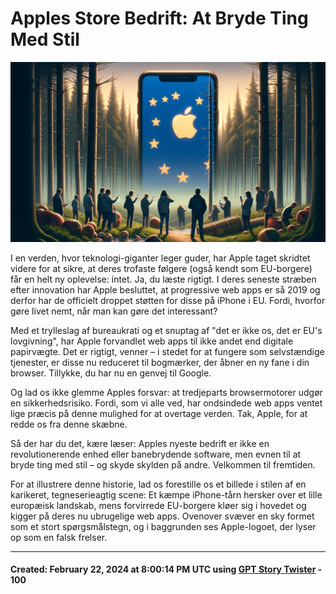 # Apples Store Bedrift: At Bryde Ting Med Stil

![Apples Store Bedrift: At Bryde Ting Med Stil](../images/apples-store-bedrift-at-bryde-ting-med-stil.webp)

I en verden, hvor teknologi-giganter leger guder, har Apple taget skridtet videre for at sikre, at deres trofaste følgere (også kendt som EU-borgere) får en helt ny oplevelse: intet. Ja, du læste rigtigt. I deres seneste stræben efter innovation har Apple besluttet, at progressive web apps er så 2019 og derfor har de officielt droppet støtten for disse på iPhone i EU. Fordi, hvorfor gøre livet nemt, når man kan gøre det interessant?

Med et trylleslag af bureaukrati og et snuptag af "det er ikke os, det er EU's lovgivning", har Apple forvandlet web apps til ikke andet end digitale papirvægte. Det er rigtigt, venner – i stedet for at fungere som selvstændige tjenester, er disse nu reduceret til bogmærker, der åbner en ny fane i din browser. Tillykke, du har nu en genvej til Google.

Og lad os ikke glemme Apples forsvar: at tredjeparts browsermotorer udgør en sikkerhedsrisiko. Fordi, som vi alle ved, har ondsindede web apps ventet lige præcis på denne mulighed for at overtage verden. Tak, Apple, for at redde os fra denne skæbne.

Så der har du det, kære læser: Apples nyeste bedrift er ikke en revolutionerende enhed eller banebrydende software, men evnen til at bryde ting med stil – og skyde skylden på andre. Velkommen til fremtiden.

For at illustrere denne historie, lad os forestille os et billede i stilen af en karikeret, tegneserieagtig scene: Et kæmpe iPhone-tårn hersker over et lille europæisk landskab, mens forvirrede EU-borgere kløer sig i hovedet og kigger på deres nu ubrugelige web apps. Ovenover svæver en sky formet som et stort spørgsmålstegn, og i baggrunden ses Apple-logoet, der lyser op som en falsk frelser.

---

#### Created: February 22, 2024 at 8:00:14 PM UTC using [GPT Story Twister](https://chat.openai.com/g/g-mBiNy6U9S-story-twister) - 100
